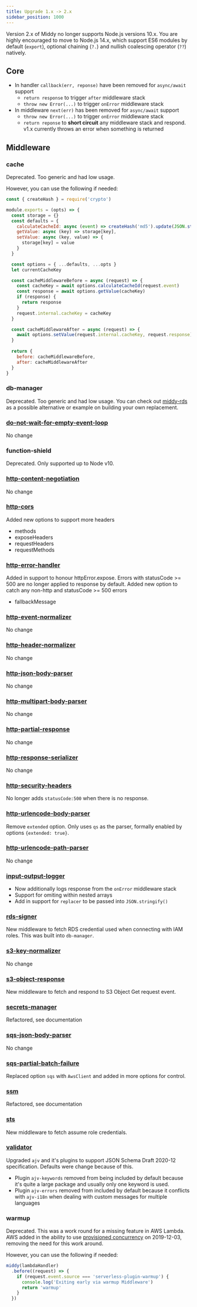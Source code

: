 ```yaml
---
title: Upgrade 1.x -> 2.x
sidebar_position: 1000
---
```


Version 2.x of Middy no longer supports Node.js versions 10.x. You are highly encouraged to move to Node.js 14.x,
which support ES6 modules by default (`export`), optional chaining (`?.`) and nullish coalescing operator (`??`) natively.

## Core
- In handler `callback(err, reponse)` have been removed for `async/await` support
  - `return response` to trigger `after` middleware stack
  - `throw new Error(...)` to trigger `onError` middleware stack
- In middleware `next(err)` has been removed for `async/await` support
  - `throw new Error(...)` to trigger `onError` middleware stack
  - `return reponse` to **short circuit** any middleware stack and respond. v1.x currently throws an error when something is returned

## Middleware
### cache
Deprecated. Too generic and had low usage.

However, you can use the following if needed:
```javascript
const { createHash } = require('crypto')

module.exports = (opts) => {
  const storage = {}
  const defaults = {
    calculateCacheId: async (event) => createHash('md5').update(JSON.stringify(event)).digest('hex'),
    getValue: async (key) => storage[key],
    setValue: async (key, value) => {
      storage[key] = value
    }
  }

  const options = { ...defaults, ...opts }
  let currentCacheKey

  const cacheMiddlewareBefore = async (request) => {
    const cacheKey = await options.calculateCacheId(request.event)
    const response = await options.getValue(cacheKey)
    if (response) {
      return response
    }
    request.internal.cacheKey = cacheKey
  }

  const cacheMiddlewareAfter = async (request) => {
    await options.setValue(request.internal.cacheKey, request.response)
  }
  
  return {
    before: cacheMiddlewareBefore,
    after: cacheMiddlewareAfter
  }
}
```

### db-manager
Deprecated. Too generic and had low usage. You can check out [middy-rds](https://github.com/willfarrell/middy-rds) as a
possible alternative or example on building your own replacement.

### [do-not-wait-for-empty-event-loop](/docs/middlewares/do-not-wait-for-empty-event-loop)
No change

### function-shield
Deprecated. Only supported up to Node v10.

### [http-content-negotiation](/docs/middlewares/http-content-negotiation)
No change

### [http-cors](/docs/middlewares/http-cors)
Added new options to support more headers
- methods
- exposeHeaders
- requestHeaders
- requestMethods

### [http-error-handler](/docs/middlewares/http-error-handler)
Added in support to honour httpError.expose. Errors with statusCode >= 500 are no longer applied to response by default.
Added new option to catch any non-http and statusCode >= 500 errors
- fallbackMessage


### [http-event-normalizer](/docs/middlewares/http-event-normalizer)
No change

### [http-header-normalizer](/docs/middlewares/http-header-normalizer)
No change

### [http-json-body-parser](/docs/middlewares/http-json-body-parser)
No change

### [http-multipart-body-parser](/docs/middlewares/http-multipart-body-parser)
No change

### [http-partial-response](/docs/middlewares/http-partial-response)
No change

### [http-response-serializer](/docs/middlewares/http-response-serializer)
No change

### [http-security-headers](/docs/middlewares/http-security-headers)
No longer adds `statusCode:500` when there is no response.

### [http-urlencode-body-parser](/docs/middlewares/http-urlencode-body-parser)
Remove `extended` option. Only uses `qs` as the parser, formally enabled by options `{extended: true}`.

### [http-urlencode-path-parser](/docs/middlewares/http-urlencode-path-parser)
No change

### [input-output-logger](/docs/middlewares/input-output-logger)
- Now additionally logs response from the `onError` middleware stack
- Support for omiting within nested arrays
- Add in support for `replacer` to be passed into `JSON.stringify()`

### [rds-signer](/docs/middlewares/rds-signer)
New middleware to fetch RDS credential used when connecting with IAM roles. This was built into `db-manager`.

### [s3-key-normalizer](/docs/middlewares/s3-key-normalizer)
No change

### [s3-object-response](/docs/middlewares/s3-object-response)
New middleware to fetch and respond to S3 Object Get request event.

### [secrets-manager](/docs/middlewares/secrets-manager)
Refactored, see documentation

### [sqs-json-body-parser](/docs/middlewares/sqs-json-body-parser)
No change

### [sqs-partial-batch-failure](/docs/middlewares/sqs-partial-batch-failure)
Replaced option `sqs` with `AwsClient` and added in more options for control.

### [ssm](/docs/middlewares/ssm)
Refactored, see documentation

### [sts](/docs/middlewares/sts)
New middleware to fetch assume role credentials.

### [validator](/docs/middlewares/validator)
Upgraded `ajv` and it's plugins to support JSON Schema Draft 2020-12 specification. Defaults were change because of this.
- Plugin `ajv-keywords` removed from being included by default because it's quite a large package and usually only one keyword is used.
- Plugin `ajv-errors` removed from included by default because it conflicts with `ajv-i18n` when dealing with custom messages for multiple languages

### warmup
Deprecated. This was a work round for a missing feature in AWS Lambda. AWS added in the ability to use [provisioned concurrency](https://aws.amazon.com/blogs/aws/new-provisioned-concurrency-for-lambda-functions/)
on 2019-12-03, removing the need for this work around.

However, you can use the following if needed:
```javascript
middy(lambdaHandler)
  .before((request) => {
    if (request.event.source === 'serverless-plugin-warmup') {
      console.log('Exiting early via warmup Middleware')
      return 'warmup'
    }
  })
```

